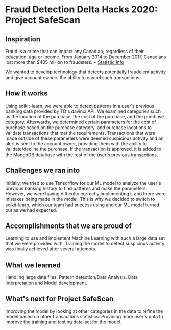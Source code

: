 # Fraud Detection Delta Hacks 2020: Project SafeScan
## Inspiration 
Fraud is a crime that can impact any Canadian, regardless of their education, age or income. 
From January 2014 to December 2017, Canadians lost more than $405 million to fraudsters. ~ [Statistic Info](https://www.competitionbureau.gc.ca/eic/site/cb-bc.nsf/eng/04334.html)

We wanted to develop technology that detects potentially fraudulent activity and give account owners the ability to cancel such transactions. 

## How it works
Using scikit-learn, we were able to detect patterns in a user's previous banking data provided by TD's davinci API. 
We examined categories such as the location of the purchase, the cost of the purchase, and the purchase category. Afterwards, we determined certain parameters for the cost of purchase based on the purchase category, and purchase locations to validate transactions that met the requirements. Transactions that were made outside of these parameters were deemed suspicious activity and an alert is sent to the account owner, providing them with the ability to validate/decline the purchase. If the transaction is approved, it is added to the MongoDB database with the rest of the user's previous transactions.

## Challenges we ran into
Initially, we tried to use Tensorflow for our ML model to analyze the user's previous banking history to find patterns and make the parameters. However, we were having difficulty correctly implementing it and there were mistakes being made in the model. This is why we decided to switch to scikit-learn, which our team had success using and our ML model turned out as we had expected.

## Accomplishments that we are proud of
Learning to use and implement Machine Learning with such a large data set that we were provided with. Training the model to detect suspicious activity was finally achieved after several attempts.

## What we learned
Handling large data files.
Pattern detection/Data Analysis.
Data Interpretation and Model development.

## What's next for Project SafeScan
Improving the model by looking at other categories in the data to refine the model based on other transactions statistics. Providing more user's data to improve the training and testing data-set for the model.

